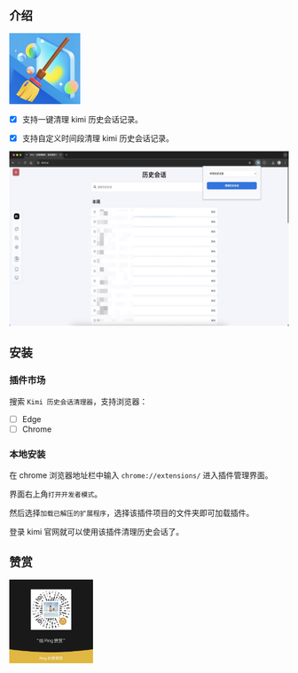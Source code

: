 ## 介绍

![logo](./128.png)

- [x] 支持一键清理 kimi 历史会话记录。

- [x] 支持自定义时间段清理 kimi 历史会话记录。

![example](./example.jpg)

## 安装

### 插件市场

搜索 `Kimi 历史会话清理器`，支持浏览器：

- [ ] Edge
- [ ] Chrome

### 本地安装

在 chrome 浏览器地址栏中输入 `chrome://extensions/` 进入插件管理界面。

界面右上角`打开开发者模式`。

然后选择`加载已解压的扩展程序`，选择该插件项目的文件夹即可加载插件。

登录 kimi 官网就可以使用该插件清理历史会话了。

## 赞赏

<div style="display: flex; gap: 0; justify-content: flex-start; align-items: flex-start;">
    <img src="https://raw.githubusercontent.com/zzkrix/blog-images/main/assets/2025-03-31-13-09-gGyqMk.jpg" style="width: 30%; margin: 0; padding: 0;">
</div>
